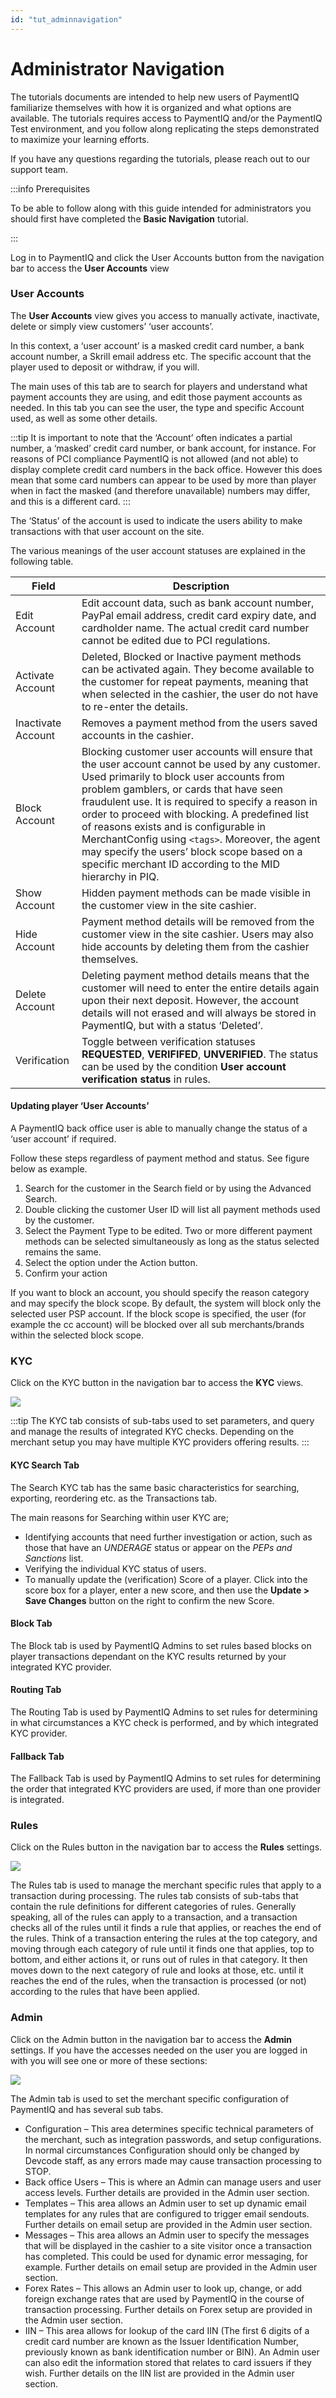 ```yaml
---
id: "tut_adminnavigation"
---
```


# Administrator Navigation

The tutorials documents are intended to help new users of PaymentIQ familiarize themselves with how it is organized and what options are available. The tutorials requires access to PaymentIQ and/or the PaymentIQ Test environment, and you follow along replicating the steps demonstrated to maximize your learning efforts.

If you have any questions regarding the tutorials, please reach out to our support team.

:::info Prerequisites

To be able to follow along with this guide intended for administrators you should first have completed the **Basic Navigation** tutorial.

:::

Log in to PaymentIQ and click the User Accounts button from the navigation bar to access the **User Accounts** view

### User Accounts

The **User Accounts** view gives you access to manually activate, inactivate, delete or simply view customers’ ‘user accounts’.

In this context, a ‘user account’ is a masked credit card number, a bank account number, a Skrill email address etc. The specific account that the player used to deposit or withdraw, if you will.

The main uses of this tab are to search for players and understand what payment accounts they are using, and edit those payment accounts as needed. In this tab you can see the user, the type and specific Account used, as well as some other details.  

:::tip
It is important to note that the ‘Account’ often indicates a partial number, a ‘masked’ credit card number, or bank account, for instance.  For reasons of PCI compliance PaymentIQ is not allowed (and not able) to display complete credit card numbers in the back office.  However this does mean that some card numbers can appear to be used by more than player when in fact the masked (and therefore unavailable) numbers may differ, and this is a different card. 
:::

The ‘Status’ of the account is used to indicate the users ability to make transactions with that user account on the site.

The various meanings of the user account statuses are explained in the following table.

| Field              | Description                                                                                                                                                                                                                                                                                                                                                                                                                                                                                        |
|--------------------|----------------------------------------------------------------------------------------------------------------------------------------------------------------------------------------------------------------------------------------------------------------------------------------------------------------------------------------------------------------------------------------------------------------------------------------------------------------------------------------------------|
| Edit Account       | Edit account data, such as bank account number, PayPal email address, credit card expiry date, and cardholder name. The actual credit card number cannot be edited due to PCI regulations.                                                                                                                                                                                                                                                                                                         |
| Activate Account   | Deleted, Blocked or Inactive payment methods can be activated again. They become available to the customer for repeat payments, meaning that when selected in the cashier, the user do not have to re-enter the details.                                                                                                                                                                                                                                                                           |
| Inactivate Account | Removes a payment method from the users saved accounts in the cashier.                                                                                                                                                                                                                                                                                                                                                                                                                             |
| Block Account      | Blocking customer user accounts will ensure that the user account cannot be used by any customer. Used primarily to block user accounts from problem gamblers, or cards that have seen fraudulent use. It is required to specify a reason in order to proceed with blocking. A predefined list of reasons exists and is configurable in MerchantConfig using `<tags>`. Moreover, the agent may specify the users’ block scope based on a specific merchant ID according to the MID hierarchy in PIQ. |
| Show Account       | Hidden payment methods can be made visible in the customer view in the site cashier.                                                                                                                                                                                                                                                                                                                                                                                                               |
| Hide Account       | Payment method details will be removed from the customer view in the site cashier. Users may also hide accounts by deleting them from the cashier themselves.                                                                                                                                                                                                                                                                                                                                      |
| Delete Account     | Deleting payment method details means that the customer will need to enter the entire details again upon their next deposit. However, the account details will not erased and will always be stored in PaymentIQ, but with a status ‘Deleted’.
| Verification       | Toggle between verification statuses **REQUESTED**, **VERIFIFED**, **UNVERIFIED**. The status can be used by the condition **User account verification status** in rules.

#### Updating player ‘User Accounts’

A PaymentIQ back office user is able to manually change the status of a ‘user account’ if required.

Follow these steps regardless of payment method and status. See figure below as example.

1. Search for the customer in the Search field or by using the Advanced Search.
2. Double clicking the customer User ID will list all payment methods used by the customer.
3. Select the Payment Type to be edited. Two or more different payment methods can be selected simultaneously as long as the status selected remains the same.
4. Select the option under the Action button.
5. Confirm your action

If you want to block an account, you should specify the reason category and may specify the block scope. By default, the system will block only the selected user PSP account. If the block scope is specified, the user (for example the cc account) will be blocked over all sub merchants/brands within the selected block scope.


### KYC

Click on the KYC button in the navigation bar to access the **KYC** views.

![](/img/tutorials/tut201.png)

:::tip
The KYC tab consists of sub-tabs used to set parameters, and query and manage the results of integrated KYC checks. Depending on the merchant setup you may have multiple KYC providers offering results.
:::

#### KYC Search Tab

The Search KYC tab has the same basic characteristics for searching, exporting, reordering etc. as the Transactions tab.

The main reasons for Searching within user KYC are;
- Identifying accounts that need further investigation or action, such as those that have an *UNDERAGE* status or appear on the *PEPs and Sanctions* list.
- Verifying the individual KYC status of users.
- To manually update the (verification) Score of a player. Click into the score box for a player, enter a new score, and then use the **Update > Save Changes** button on the right to confirm the new Score.

#### Block Tab

The Block tab is used by PaymentIQ Admins to set rules based blocks on player transactions dependant on the KYC results returned by your integrated KYC provider.

#### Routing Tab

The Routing Tab is used by PaymentIQ Admins to set rules for determining in what circumstances a KYC check is performed, and by which integrated KYC provider.

#### Fallback Tab

The Fallback Tab is used by PaymentIQ Admins to set rules for determining the order that integrated KYC providers are used, if more than one provider is integrated.

### Rules

Click on the Rules button in the navigation bar to access the **Rules** settings.


![](/img/tutorials/tut202.png)


The Rules tab is used to manage the merchant specific rules that apply to a transaction during processing. The rules tab consists of sub-tabs that contain the rule definitions for different categories of rules. Generally speaking, all of the rules can apply to a transaction, and a transaction checks all of the rules until it finds a rule that applies, or reaches the end of the rules. Think of a transaction entering the rules at the top category, and moving through each category of rule until it finds one that applies, top to bottom, and either actions it, or runs out of rules in that category. It then moves down to the next category of rule and looks at those, etc. until it reaches the end of the rules, when the transaction is processed (or not) according to the rules that have been applied.



### Admin

Click on the Admin button in the navigation bar to access the **Admin** settings. If you have the accesses needed on the user you are logged in with you will see one or more of these sections:

![](/img/tutorials/tut203.png)

The Admin tab is used to set the merchant specific configuration of PaymentIQ and has several sub tabs.

- Configuration ​– This area determines specific technical parameters of the merchant, such as integration passwords, and setup configurations. In normal circumstances Configuration should only be changed by Devcode staff, as any errors made may cause transaction processing to STOP.
- Back office Users – This is where an Admin can manage users and user access levels. Further details are provided in the Admin user section.
- Templates – This area allows an Admin user to set up dynamic email templates for any rules that are configured to trigger email sendouts. Further details on email setup are provided in the Admin user section.
- Messages – This area allows an Admin user to specify the messages that will be displayed in the cashier to a site visitor once a transaction has completed. This could be used for dynamic error messaging, for example. Further details on email setup are provided in the Admin user section.
- Forex Rates – This allows an Admin user to look up, change, or add foreign exchange rates that are used by PaymentIQ in the course of transaction processing. Further details on Forex setup are provided in the Admin user section.
- IIN – This area allows for lookup of the card IIN (The first 6 digits of a credit card number are known as the Issuer Identification Number, previously known as bank identification number or BIN). An Admin user can also edit the information stored that relates to card issuers if they wish. Further details on the IIN list are provided in the Admin user section.